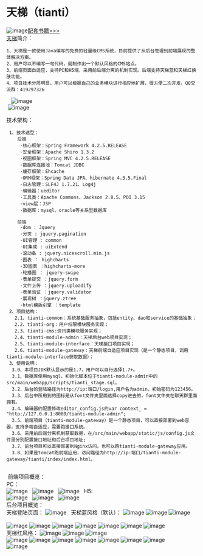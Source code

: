 # 天梯（tianti）
  ![image](https://raw.githubusercontent.com/xujeff/tianti/master/screenshots/book.jpg)[配套书籍>>>](https://yuedu.baidu.com/ebook/7a5efa31fbd6195f312b3169a45177232f60e487)<br>
  [天梯](https://yuedu.baidu.com/ebook/7a5efa31fbd6195f312b3169a45177232f60e487)简介：<br>
  
    1、天梯是一款使用Java编写的免费的轻量级CMS系统，目前提供了从后台管理到前端展现的整体解决方案。
    2、用户可以不编写一句代码，就制作出一个默认风格的CMS站点。
    3、前端页面自适应，支持PC和H5端，采用前后端分离的机制实现。后端支持天梯蓝和天梯红换肤功能。
    4、项目技术分层明显，用户可以根据自己的业务模块进行相应地扩展，很方便二次开发。QQ交流群：419297326
   
  ![image](https://raw.githubusercontent.com/xujeff/tianti/master/screenshots/tiantiframework.png)  <br>
  ![image](https://raw.githubusercontent.com/xujeff/tianti/master/screenshots/gateway/help/help.png)  <br>

  技术架构：<br>
  
     1、技术选型：
        后端
         ·核心框架：Spring Framework 4.2.5.RELEASE
         ·安全框架：Apache Shiro 1.3.2
         ·视图框架：Spring MVC 4.2.5.RELEASE
         ·数据库连接池：Tomcat JDBC
         ·缓存框架：Ehcache 
         ·ORM框架：Spring Data JPA、hibernate 4.3.5.Final
         ·日志管理：SLF4J 1.7.21、Log4j
         ·编辑器：ueditor
         ·工具类：Apache Commons、Jackson 2.8.5、POI 3.15
         ·view层：JSP
         ·数据库：mysql、oracle等关系型数据库

        前端
         ·dom : Jquery
         ·分页 : jquery.pagination
         ·UI管理 : common
         ·UI集成 : uiExtend
         ·滚动条 : jquery.nicescroll.min.js
         ·图表 ： highcharts
         ·3D图表 ：highcharts-more
         ·轮播图 ： jquery-swipe
         ·表单提交 ：jquery.form
         ·文件上传 ：jquery.uploadify
         ·表单验证 ：jquery.validator
         ·展现树 ：jquery.ztree
         ·html模版引擎 ：template
     2、项目结构：
       2.1、tianti-common：系统基础服务抽象，包括entity、dao和service的基础抽象；
       2.2、tianti-org：用户权限模块服务实现；
       2.3、tianti-cms:资讯类模块服务实现；
       2.4、tianti-module-admin：天梯后台web项目实现；
       2.5、tianti-module-interface：天梯接口项目实现；
       2.6、tianti-module-gateway：天梯前端自适应项目实现（是一个静态项目，调用tianti-module-interface获取数据）；
     3、使用说明：
      3.0、本项目JDK默认显示的是1.7，用户可以自行选择1.7+。
      3.1、数据库使用mysql，初始化脚本位于tianti-module-admin中的src/main/webapp/scripts/tianti_stage.sql。
      3.2、后台的登陆路径为http://ip:端口/login,用户名为admin，初始密码为123456。
      3.3、后台中所用到的图标是从font文件夹里面选择copy进去的，font文件夹在聊天群里面拥有。
      3.4、编辑器的配置修改editor_config.js的var context_ = "http://127.0.0.1:8080/tianti-module-admin";
      3.5、前端项目（tianti-module-gateway）是一个静态项目，可以直接部署到web容器，支持多端自适应，需要跑接口系统。
      3.6、采用前后端分离机制获取数据，在/src/main/webapp/static/js/config.js文件里分别配置接口地址和后台项目地址;
      3.7、前台项目可以直接部署到Nginx访问，也可以跑tianti-module-gateway应用。
      3.8、如果是tomcat跑前端应用，访问路径为http://ip:端口/tianti-module-gateway/tianti/index/index.html。
        
  
  前端项目概览：<br>
     PC：<br>
     ![image](https://raw.githubusercontent.com/xujeff/tianti/master/screenshots/gateway/index.png)  
     ![image](https://raw.githubusercontent.com/xujeff/tianti/master/screenshots/gateway/columnlist.png)  
     ![image](https://raw.githubusercontent.com/xujeff/tianti/master/screenshots/gateway/detail.png)  
     H5:<br>
     ![image](https://raw.githubusercontent.com/xujeff/tianti/master/screenshots/gateway/h5/index.png)  
     ![image](https://raw.githubusercontent.com/xujeff/tianti/master/screenshots/gateway/h5/columnlist.png)  
     ![image](https://raw.githubusercontent.com/xujeff/tianti/master/screenshots/gateway/h5/detail.png)  
 <br>
  后台项目概览：<br>
     天梯登陆页面：
    ![image](https://raw.githubusercontent.com/xujeff/tianti/master/screenshots/login.png)  
     天梯蓝风格（默认）：
    ![image](https://raw.githubusercontent.com/xujeff/tianti/master/screenshots/userlist.png)
    ![image](https://raw.githubusercontent.com/xujeff/tianti/master/screenshots/rolelist.png)
    ![image](https://raw.githubusercontent.com/xujeff/tianti/master/screenshots/menulist.png)                                           
    ![image](https://raw.githubusercontent.com/xujeff/tianti/master/screenshots/roleset.png)
    ![image](https://raw.githubusercontent.com/xujeff/tianti/master/screenshots/updatePwd.png)
    ![image](https://raw.githubusercontent.com/xujeff/tianti/master/screenshots/skin.png)
    ![image](https://raw.githubusercontent.com/xujeff/tianti/master/screenshots/lanmulist.png)
    ![image](https://raw.githubusercontent.com/xujeff/tianti/master/screenshots/addlanmu.png)
    ![image](https://raw.githubusercontent.com/xujeff/tianti/master/screenshots/articlelist.png)
    ![image](https://raw.githubusercontent.com/xujeff/tianti/master/screenshots/addarticle.png)  
   天梯红风格：
    ![image](https://raw.githubusercontent.com/xujeff/tianti/master/screenshots/red/userlist.png)
    ![image](https://raw.githubusercontent.com/xujeff/tianti/master/screenshots/red/rolelist.png)
    ![image](https://raw.githubusercontent.com/xujeff/tianti/master/screenshots/red/menulist.png)                                       
    ![image](https://raw.githubusercontent.com/xujeff/tianti/master/screenshots/red/roleSet.png)
    ![image](https://raw.githubusercontent.com/xujeff/tianti/master/screenshots/red/updatePwd.png)
    ![image](https://raw.githubusercontent.com/xujeff/tianti/master/screenshots/red/skin.png) 
    ![image](https://raw.githubusercontent.com/xujeff/tianti/master/screenshots/red/lanmulist.png)
    ![image](https://raw.githubusercontent.com/xujeff/tianti/master/screenshots/red/addlanmu.png)
    ![image](https://raw.githubusercontent.com/xujeff/tianti/master/screenshots/red/articlelist.png)
    ![image](https://raw.githubusercontent.com/xujeff/tianti/master/screenshots/red/addarticle.png)  
    ![image](https://raw.githubusercontent.com/xujeff/tianti/master/screenshots/tianti_dashang_erweima.png)  
    
    
